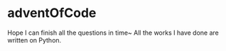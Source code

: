 # adventOfCode
Hope I can finish all the questions in time~
All the works I have done are written on Python.
